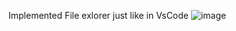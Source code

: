 Implemented File exlorer just like in VsCode
![image](https://github.com/user-attachments/assets/596a3b5a-ea8f-41a5-814e-808e2760564a)

